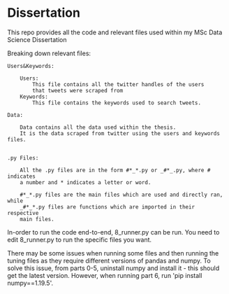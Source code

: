 # Dissertation 

This repo provides all the code and relevant files used within 
my MSc Data Science Dissertation

Breaking down relevant files: 

    Users&Keywords:
    
        Users: 
            This file contains all the twitter handles of the users 
            that tweets were scraped from
        Keywords: 
            This file contains the keywords used to search tweets. 
     
    Data: 
    
        Data contains all the data used within the thesis. 
        It is the data scraped from twitter using the users and keywords files. 
        
    
    .py Files: 
    
        All the .py files are in the form #*_*.py or _#*_.py, where # indicates
        a number and * indicates a letter or word. 
        
        #*_*.py files are the main files which are used and directly ran, while
        _#*_*.py files are functions which are imported in their respective 
        main files.

In-order to run the code end-to-end, 8_runner.py can be run. You need to 
edit 8_runner.py to run the specific files you want.

There may be some issues when running some files and then running the tuning
files as they require different versions of pandas and numpy. 
To solve this issue, from parts 0-5, uninstall numpy and install it - this
should get the latest version. 
However, when running part 6, run 'pip install numpy==1.19.5'. 
